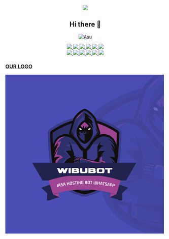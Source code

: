 <p align="center">
  <a href="https://github.com/Wibubot"><img src="https://cardivo.vercel.app/api?name=Wibubot&description=Hi,%20i%27m%20Stewardjason%20and%20i%27m%20just%20a%20newbie%20programmer%20Nice%20to%20meet%20you%20👋&image=https://avatars.githubusercontent.com/u/74033002?s=400&u=acb8f5ca5c6f9a886400758a7e2eec42ca4fe91a&v=4&backgroundColor=%23ecf0f1&instagram=Narutoofc.id&github=Wibubot-pricing&pattern=leaf&colorPattern=%23eaeaea" /><a>
</p>

<h2 align='center'> Hi there 👋 </h2>

<p align="center">
  <a href="https://github.com/Wibubot-pricing"><img src="http://readme-typing-svg.herokuapp.com?color=ffc012&center=true&vCenter=true&multiline=false&lines=My+Name+Jason;I+Learn+HTML+And+Javascript;I+Am+12+Years+Old;I+live+In+Indonesia;Pls+don't+bully+me+:(+:(" alt="Asu">
</p>

<p align="center">
  <img src="https://img.shields.io/badge/-JavaScript-black?style=flat-square&logo=javascript" />
  <img src="https://img.shields.io/badge/-Node.js-black?style=flat-square&logo=Node.js" />
  <img src="https://img.shields.io/badge/-HTML5-black?style=flat-square&logo=html5&logoColor=e34f26" />
  <img src="https://img.shields.io/badge/-CSS3-black?style=flat-square&logo=css3&logoColor=1572b6" />
  <img src="https://img.shields.io/badge/-Git-black?style=flat-square&logo=git" />
  <img src="https://img.shields.io/badge/-GitHub-black?style=flat-square&logo=github" /> <br>
  <img src="https://img.shields.io/badge/-Python-black?style=flat-square&logo=python" />
  <img src="https://img.shields.io/badge/-React-black?style=flat-square&logo=react" />
  <img src="https://img.shields.io/badge/-Redux-black?style=flat-square&logo=redux" />
  <img src="https://img.shields.io/badge/-Windows-black?style=flat-square&logo=windows" />
  <img src="https://img.shields.io/badge/-VS_Code-black?style=flat-square&logo=visual-studio-code" />
  <img src="https://img.shields.io/badge/-SQLite3-black?style=flat-square&logo=sqlite" />
</p>
  
### OUR LOGO
![ANIME](Wibubot.png)
